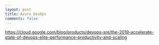 ```yaml
---
layout: post
title: Azure DevOps
comments: false
---
```

https://cloud.google.com/blog/products/devops-sre/the-2019-accelerate-state-of-devops-elite-performance-productivity-and-scaling